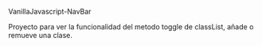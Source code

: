 VanillaJavascript-NavBar

Proyecto para ver la funcionalidad del metodo toggle de classList, añade o remueve una clase. 


